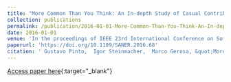 ```yaml
---
title: "More Common Than You Think: An In-depth Study of Casual Contributors"
collection: publications
permalink: /publication/2016-01-01-More-Common-Than-You-Think-An-In-depth-Study-of-Casual-Contributors
date: 2016-01-01
venue: 'In the proceedings of IEEE 23rd International Conference on Software Analysis, Evolution, and Reengineering, SANER 2016, Suita, Osaka, Japan, March 14-18, 2016 - Volume 1'
paperurl: 'https://doi.org/10.1109/SANER.2016.68'
citation: ' Gustavo Pinto,  Igor Steinmacher,  Marco Gerosa, &quot;More Common Than You Think: An In-depth Study of Casual Contributors.&quot; In the proceedings of IEEE 23rd International Conference on Software Analysis, Evolution, and Reengineering, SANER 2016, Suita, Osaka, Japan, March 14-18, 2016 - Volume 1, 2016.'
---
```

[Access paper here](https://doi.org/10.1109/SANER.2016.68){:target="_blank"}
